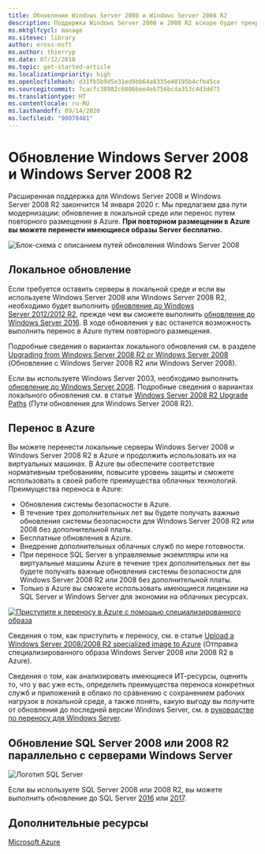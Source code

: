 ```yaml
---
title: Обновление Windows Server 2008 и Windows Server 2008 R2
description: Поддержка Windows Server 2008 и 2008 R2 вскоре будет прекращена. Из этой статьи вы узнаете, как выполнить обновление в локальной среде или разместить эти ОС в Azure.
ms.mktglfcycl: manage
ms.sitesec: library
author: eross-msft
ms.author: thierryp
ms.date: 07/12/2018
ms.topic: get-started-article
ms.localizationpriority: high
ms.openlocfilehash: d31fb5b9d5e31ed9bb64a8335e40195b4cfb45ce
ms.sourcegitcommit: 7cacfc38982c6006bee4eb756bcda353c4d3dd75
ms.translationtype: HT
ms.contentlocale: ru-RU
ms.lasthandoff: 09/14/2020
ms.locfileid: "90078481"
---
```

# <a name="upgrade-windows-server-2008-and-windows-server-2008-r2"></a>Обновление Windows Server 2008 и Windows Server 2008 R2

Расширенная поддержка для Windows Server 2008 и Windows Server 2008 R2 закончится 14 января 2020 г. Мы предлагаем два пути модернизации: обновление в локальной среде или перенос путем повторного размещения в Azure. **При повторном размещении в Azure вы можете перенести имеющиеся образы Server бесплатно.**

![Блок-схема с описанием путей обновления Windows Server 2008](media/WS08_upgrade_paths.png)


## <a name="on-premises-upgrade"></a>Локальное обновление
Если требуется оставить серверы в локальной среде и если вы используете Windows Server 2008 или Windows Server 2008 R2, необходимо будет выполнить [обновление до Windows Server 2012/2012 R2](installation-and-upgrade.md#upgrading-to-windows-server-2012-r2), прежде чем вы сможете выполнить [обновление до Windows Server 2016](installation-and-upgrade.md#upgrading-to-windows-server-2016). В ходе обновления у вас останется возможность выполнить перенос в Azure путем повторного размещения.

Подробные сведения о вариантах локального обновления см. в разделе [Upgrading from Windows Server 2008 R2 or Windows Server 2008](installation-and-upgrade.md#upgrading-from-windows-server-2008-r2-or-windows-server-2008) (Обновление с Windows Server 2008 R2 или Windows Server 2008).

Если вы используете Windows Server 2003, необходимо выполнить [обновление до Windows Server 2008](/previous-versions/windows/it-pro/windows-server-2008-r2-and-2008/ff972408(v%3dws.10)). Подробные сведения о вариантах локального обновления см. в статье [Windows Server 2008 R2 Upgrade Paths](/previous-versions/windows/it-pro/windows-server-2008-r2-and-2008/dd979563(v=ws.10)) (Пути обновления для Windows Server 2008 R2).


## <a name="migrate-to-azure"></a>Перенос в Azure
Вы можете перенести локальные серверы Windows Server 2008 и Windows Server 2008 R2 в Azure и продолжить использовать их на виртуальных машинах. В Azure вы обеспечите соответствие нормативным требованиям, повысите уровень защиты и сможете использовать в своей работе преимущества облачных технологий. Преимущества переноса в Azure:

- Обновления системы безопасности в Azure.
- В течение трех дополнительных лет вы будете получать важные обновления системы безопасности для Windows Server 2008 R2 или 2008 без дополнительной платы.
- Бесплатные обновления в Azure.
- Внедрение дополнительных облачных служб по мере готовности.
- При переносе SQL Server в управляемые экземпляры или на виртуальные машины Azure в течение трех дополнительных лет вы будете получать важные обновления системы безопасности для Windows Server 2008 R2 или 2008 без дополнительной платы.
- Только в Azure вы сможете использовать имеющиеся лицензии на SQL Server и Windows Server для экономии на облачных ресурсах.

[![Приступите к переносу в Azure с помощью специализированного образа](./media/WS08-image-banner-small.png)](uploading-specialized-WS08-image-to-azure.md)

Сведения о том, как приступить к переносу, см. в статье [Upload a Windows Server 2008/2008 R2 specialized image to Azure](uploading-specialized-WS08-image-to-azure.md) (Отправка специализированного образа Windows Server 2008 или 2008 R2 в Azure).

Сведения о том, как анализировать имеющиеся ИТ-ресурсы, оценить то, что у вас уже есть, определить преимущества переноса конкретных служб и приложений в облако по сравнению с сохранением рабочих нагрузок в локальной среде, а также понять, какую выгоду вы получите от обновления до последней версии Windows Server, см. в [руководстве по переносу для Windows Server](https://go.microsoft.com/fwlink/?linkid=872689).

## <a name="upgrade-sql-server-20082008-r2-in-parallel-with-your-windows-servers"></a>Обновление SQL Server 2008 или 2008 R2 параллельно с серверами Windows Server

![Логотип SQL Server](media/sqlr2.jpg)

Если вы используете SQL Server 2008 или 2008 R2, вы можете выполнить обновление до SQL Server [2016](/sql/sql-server/sql-server-technical-documentation?view=sql-server-2016) или [2017](/sql/sql-server/sql-server-technical-documentation?view=sql-server-2017).


## <a name="additional-resources"></a>Дополнительные ресурсы
[Microsoft Azure](/azure/#pivot=products)
